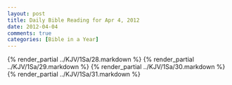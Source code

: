 ```yaml
---
layout: post
title: Daily Bible Reading for Apr 4, 2012
date: 2012-04-04
comments: true
categories: [Bible in a Year]
---
```

{% render_partial ../KJV/1Sa/28.markdown %}
{% render_partial ../KJV/1Sa/29.markdown %}
{% render_partial ../KJV/1Sa/30.markdown %}
{% render_partial ../KJV/1Sa/31.markdown %}
